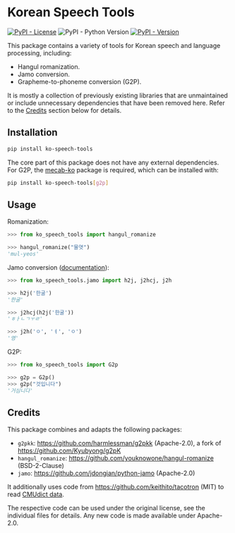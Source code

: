 <!--
SPDX-FileCopyrightText: Enno Hermann

SPDX-License-Identifier: Apache-2.0
-->

# Korean Speech Tools

[![PyPI - License](https://img.shields.io/pypi/l/ko-speech-tools)](https://github.com/eginhard/ko-speech-tools/blob/main/LICENSE)
![PyPI - Python Version](https://img.shields.io/pypi/pyversions/ko-speech-tools)
[![PyPI - Version](https://img.shields.io/pypi/v/ko-speech-tools)](https://pypi.org/project/ko-speech-tools)

This package contains a variety of tools for Korean speech and language
processing, including:
- Hangul romanization.
- Jamo conversion.
- Grapheme-to-phoneme conversion (G2P).

It is mostly a collection of previously existing libraries that are unmaintained
or include unnecessary dependencies that have been removed here. Refer to the
[Credits](#credits) section below for details.

## Installation

```bash
pip install ko-speech-tools
```

The core part of this package does not have any external dependencies. For G2P,
the [mecab-ko](https://github.com/NoUnique/pymecab-ko) package is required,
which can be installed with:

```bash
pip install ko-speech-tools[g2p]
```

## Usage

Romanization:

```python
>>> from ko_speech_tools import hangul_romanize

>>> hangul_romanize("물엿")
'mul-yeos'

```

Jamo conversion ([documentation](https://python-jamo.readthedocs.io/en/latest/)):

```python
>>> from ko_speech_tools.jamo import h2j, j2hcj, j2h

>>> h2j('한굴')
'한굴'

>>> j2hcj(h2j('한굴'))
'ㅎㅏㄴㄱㅜㄹ'

>>> j2h('ㅇ', 'ㅕ', 'ㅇ')
'영'

```

G2P:

```python
>>> from ko_speech_tools import G2p

>>> g2p = G2p()
>>> g2p("것입니다")
'거심니다'

```

## Credits

This package combines and adapts the following packages:

- `g2pkk`: https://github.com/harmlessman/g2pkk (Apache-2.0), a fork of https://github.com/Kyubyong/g2pK
- `hangul_romanize`: https://github.com/youknowone/hangul-romanize (BSD-2-Clause)
- `jamo`: https://github.com/jdongian/python-jamo (Apache-2.0)

It additionally uses code from https://github.com/keithito/tacotron (MIT) to
read [CMUdict data](https://github.com/cmusphinx/cmudict).

The respective code can be used under the original license, see the individual
files for details. Any new code is made available under Apache-2.0.
